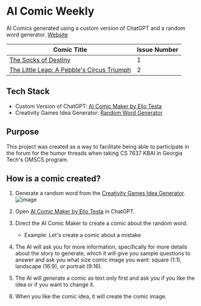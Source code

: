 # AI Comic Weekly
AI Comics generated using a custom version of ChatGPT and a random word generator. [Website](https://aicomicweekly.com)

| Comic Title | Issue Number |
| --- | --- |
| [The Socks of Destiny](https://github.com/thisislink/aicomicweekly/blob/f3b3ea7bd872468d75a9800f5e0ea3c3727203a5/comics/week-1/the-socks-of-destiny.md) | 1 |
| [The Little Leap: A Pebble's Circus Triumph](https://github.com/thisislink/aicomicweekly/blob/82f8deb8b07205ef5830a62118fe4336f0ed8113/comics/week-2/the-little-leap.md) | 2 |

## Tech Stack
- Custom Version of ChatGPT: [AI Comic Maker by Elio Testa](https://chat.openai.com/g/g-1LM0T9LSW-ai-comic-maker)
- Creativity Games Idea Generator: [Random Word Generator](https://ideagenerator.creativitygames.net/)


## Purpose
This project was created as a way to facilitate being able to participate in the forum for the humor threads when taking CS 7637 KBAI in Georgia Tech's OMSCS program.

## How is a comic created?
1. Generate a random word from the [Creativity Games Idea Generator](https://ideagenerator.creativitygames.net/).
![image](https://github.com/thisislink/aicomicweekly/assets/5313700/cd3371ef-49f3-42ba-bc8f-b1ec1137ec59)

2. Open [AI Comic Maker by Elio Testa](https://chat.openai.com/g/g-1LM0T9LSW-ai-comic-maker) in ChatGPT.
3. Direct the AI Comic Maker to create a comic about the random word.
    - Example: Let's create a comic about a mistake
4. The AI will ask you for more information, specifically for more details about the story to generate, which it will give you sample questions to answer and ask you what size comic image you want: square (1:1), landscape (16:9), or portrait (9:16).
5. The AI will generate a comic as text only first and ask you if you like the idea or if you want to change it.
6. When you like the comic idea, it will create the comic image.

